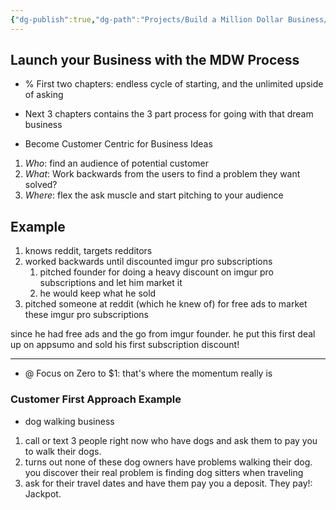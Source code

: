 ```yaml
---
{"dg-publish":true,"dg-path":"Projects/Build a Million Dollar Business/MDW Journal/Part 2 - Build it!.md","permalink":"/projects/build-a-million-dollar-business/mdw-journal/part-2-build-it/","created":"2024-09-01T14:28:32.436-07:00","updated":"2024-09-01T14:28:32.436-07:00"}
---
```


## Launch your Business with the MDW Process

- % First two chapters: endless cycle of starting, and the unlimited upside of asking

- Next 3 chapters contains the 3 part process for going with that dream business 

- Become Customer Centric for Business Ideas

1. *Who*: find an audience of potential customer
2. *What*: Work backwards from the users to find a problem they want solved?
3. *Where*: flex the ask muscle and start pitching to your audience

## Example

1. knows reddit, targets redditors
2. worked backwards until discounted imgur pro subscriptions
	1. pitched founder for doing a heavy discount on imgur pro subscriptions and let him market it
	2. he would keep what he sold
3. pitched someone at reddit (which he knew of) for free ads to market these imgur pro subscriptions

since he had free ads and the go from imgur founder. he put this first deal up on appsumo and sold his first subscription discount!

---

- @ Focus on Zero to $1: that's where the momentum really is

### Customer First Approach Example

- dog walking business

1. call or text 3 people right now who have dogs and ask them to pay you to walk their dogs.
2. turns out none of these dog owners have problems walking their dog. you discover their real problem is finding dog sitters when traveling
3. ask for their travel dates and have them pay you a deposit. They pay!: Jackpot.













